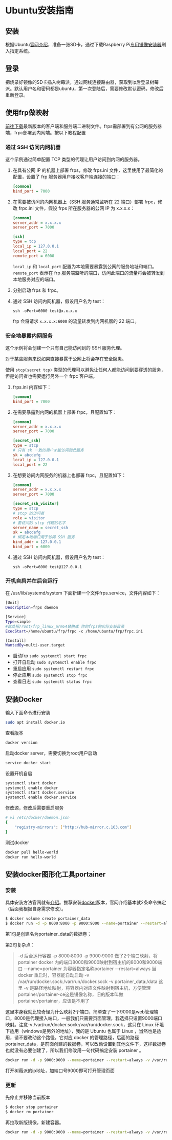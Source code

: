 # Ubuntu安装指南

## 安装

根据Ubuntu[官网介绍](https://ubuntu.com/tutorials/how-to-install-ubuntu-desktop-on-raspberry-pi-4#1-overview)，准备一张SD卡，通过下载Raspberry Pi[专用镜像安装器](https://downloads.raspberrypi.org/imager/imager_latest.exe)刷入指定系统。

## 登录

把烧录好镜像的SD卡插入树莓派，通过网线连接路由器，获取到ip后登录树莓派。默认用户名和密码都是ubuntu，第一次登陆后，需要修改默认密码，修改后重新登录。

## 使用frp做映射

[前往下载](https://github.com/fatedier/frp/releases)最新版本的客户端和服务端二进制文件。frps需部署到有公网的服务器端，frpc部署到内网端。按以下教程配置

### 通过 SSH 访问内网机器

这个示例通过简单配置 TCP 类型的代理让用户访问到内网的服务器。

1. 在具有公网 IP 的机器上部署 frps，修改 frps.ini 文件，这里使用了最简化的配置，设置了 frp 服务器用户接收客户端连接的端口：

   ```ini
   [common]
   bind_port = 7000
   ```

2. 在需要被访问的内网机器上（SSH 服务通常监听在 22 端口）部署 frpc，修改 frpc.ini 文件，假设 frps 所在服务器的公网 IP 为 x.x.x.x：

   ```ini
   [common]
   server_addr = x.x.x.x
   server_port = 7000
   
   [ssh]
   type = tcp
   local_ip = 127.0.0.1
   local_port = 22
   remote_port = 6000
   ```

   `local_ip` 和 `local_port` 配置为本地需要暴露到公网的服务地址和端口。`remote_port` 表示在 frp 服务端监听的端口，访问此端口的流量将会被转发到本地服务对应的端口。

3. 分别启动 frps 和 frpc。

4. 通过 SSH 访问内网机器，假设用户名为 test：

   `ssh -oPort=6000 test@x.x.x.x`

   frp 会将请求 `x.x.x.x:6000` 的流量转发到内网机器的 22 端口。

### 安全地暴露内网服务

这个示例将会创建一个只有自己能访问到的 SSH 服务代理。

对于某些服务来说如果直接暴露于公网上将会存在安全隐患。

使用 `stcp(secret tcp)` 类型的代理可以避免让任何人都能访问到要穿透的服务，但是访问者也需要运行另外一个 frpc 客户端。

1. frps.ini 内容如下：

   ```ini
   [common]
   bind_port = 7000
   ```

2. 在需要暴露到内网的机器上部署 frpc，且配置如下：

   ```ini
   [common]
   server_addr = x.x.x.x
   server_port = 7000
   
   [secret_ssh]
   type = stcp
   # 只有 sk 一致的用户才能访问到此服务
   sk = abcdefg
   local_ip = 127.0.0.1
   local_port = 22
   ```

3. 在想要访问内网服务的机器上也部署 frpc，且配置如下：

   ```ini
   [common]
   server_addr = x.x.x.x
   server_port = 7000
   
   [secret_ssh_visitor]
   type = stcp
   # stcp 的访问者
   role = visitor
   # 要访问的 stcp 代理的名字
   server_name = secret_ssh
   sk = abcdefg
   # 绑定本地端口用于访问 SSH 服务
   bind_addr = 127.0.0.1
   bind_port = 6000
   ```

4. 通过 SSH 访问内网机器，假设用户名为 test：

   `ssh -oPort=6000 test@127.0.0.1`
   
   
   
### 开机自启并在后台运行

在 /usr/lib/systemd/system 下面新建一个文件frps.service，文件内容如下：

```bash
[Unit]
Description=frps daemon

[Service]
Type=simple
#此处把/root/frp_linux_arm64替换成 你的frps的实际安装目录
ExecStart=/home/ubuntu/frp/frpc -c /home/ubuntu/frp/frpc.ini

[Install]
WantedBy=multi-user.target
```

- 启动frp `sudo systemctl start frpc`
- 打开自启动 `sudo systemctl enable frpc`
- 重启应用 `sudo systemctl restart frpc`
- 停止应用 `sudo systemctl stop frpc`
- 查看日志 `sudo systemctl status frpc`



## 安装Docker

输入下面命令进行安装

```bash
sudo apt install docker.io
```

查看版本

```bash
docker version
```

启动docker server，需要切换为root用户启动

```bash
service docker start
```

设置开机自启

```bash
systemctl start docker
systemctl enable docker
systemctl start docker.service
systemctl enable docker.service
```

修改源，修改后需要重启服务

```bash
# vi /etc/docker/daemon.json
{
    "registry-mirrors": ["http://hub-mirror.c.163.com"]
}
```

测试docker

```bash
docker pull hello-world
docker run hello-world
```



## 安装docker图形化工具portainer

### 安装

具体安装方法官网就有[介绍](https://www.portainer.io/installation/)。推荐安装[docker](https://documentation.portainer.io/v2.0/deploy/ceinstalldocker/)版本，官网介绍基本就2条命令搞定（后面我根据自身需求修改）。

```bash
$ docker volume create portainer_data
$ docker run -d -p 8000:8000 -p 9000:9000 --name=portainer --restart=always -v var/run/docker.sock:/var/run/docker.sock -v portainer_data:/data portainer/portainer-ce
```



第1句是创建名为portainer_data的数据卷；

第2句复杂点：

> -d 后台运行容器
> -p 8000:8000 -p 9000:9000 做了2个端口映射，将 portainer docker 内的端口8000和9000映射到宿主机的8000和9000端口
> --name=portainer 为容器指定名称portainer
> --restart=always 当 docker 重启时，容器能自动启动
> -v /var/run/docker.sock:/var/run/docker.sock -v portainer_data:/data
> 这里 -v 是路径地址映射，将容器内对应文件映射到宿主机，方便管理
> portainer/portainer-ce这是镜像名称，旧的版本叫做portainer/portainer，应该是不用了

这里本身我就比较奇怪为什么映射2个端口，简单查了一下9000是web管理端口，8000是代理接入端口，一般我们只需要页面管理，我选择只设置9000端口映射。注意-v /var/run/docker.sock:/var/run/docker.sock，这只在 Linux 环境下适用（windows是另外的地址），我的是 Ubuntu 也属于 Linux ，当然也是适用，请不要改动这个路径，它对应 docker 的管理路径，后面的路径 portainer_data，是前面创建的数据卷，可以改动设置到其他文件下，这样数据卷也就没有必要创建了，所以我们修改用一句代码搞定安装 portainer 。

```bash
docker run -d -p 9000:9000 --name=portainer --restart=always -v /var/run/docker.sock:/var/run/docker.sock -v /docker/portainer_data:/data portainer/portainer-ce
```

打开树莓派的ip地址，加端口号9000即可打开管理页面

### 更新

先停止并移除当前版本

```bash
$ docker stop portainer
$ docker rm portainer
```



再拉取新版镜像，新建容器。

```bash
docker run -d -p 9000:9000 --name=portainer --restart=always -v /var/run/docker.sock:/var/run/docker.sock -v /docker/portainer_data:/data portainer/portainer-ce
```

